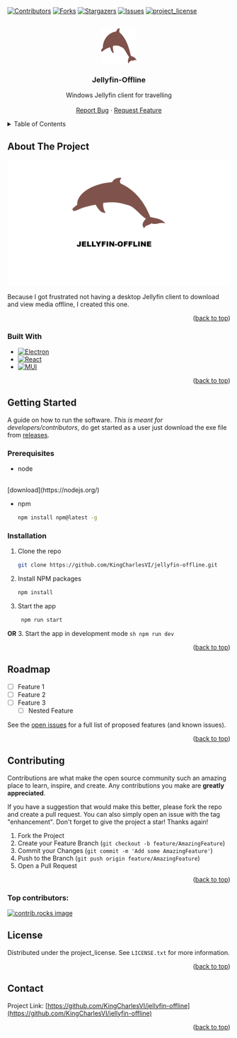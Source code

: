 <!-- Improved compatibility of back to top link: See: https://github.com/othneildrew/Best-README-Template/pull/73 -->
<a id="readme-top"></a>
<!--
*** Thanks for checking out the Best-README-Template. If you have a suggestion
*** that would make this better, please fork the repo and create a pull request
*** or simply open an issue with the tag "enhancement".
*** Don't forget to give the project a star!
*** Thanks again! Now go create something AMAZING! :D
-->



<!-- PROJECT SHIELDS -->
<!--
*** I'm using markdown "reference style" links for readability.
*** Reference links are enclosed in brackets [ ] instead of parentheses ( ).
*** See the bottom of this document for the declaration of the reference variables
*** for contributors-url, forks-url, etc. This is an optional, concise syntax you may use.
*** https://www.markdownguide.org/basic-syntax/#reference-style-links
-->
[![Contributors][contributors-shield]][contributors-url]
[![Forks][forks-shield]][forks-url]
[![Stargazers][stars-shield]][stars-url]
[![Issues][issues-shield]][issues-url]
[![project_license][license-shield]][license-url]



<!-- PROJECT LOGO -->
<br />
<div align="center">
  <a href="https://github.com/KingCharlesVI/jellyfin-offline">
    <img src="images/logo.svg" alt="Logo" width="80" height="80">
  </a>

<h3 align="center">Jellyfin-Offline</h3>

  <p align="center">
    Windows Jellyfin client for travelling
    <br />
    <br />
    <a href="https://github.com/KingCharlesVI/jellyfin-offline/issues/new?labels=bug&template=bug-report---.md">Report Bug</a>
    &middot;
    <a href="https://github.com/KingCharlesVI/jellyfin-offline/issues/new?labels=enhancement&template=feature-request---.md">Request Feature</a>
  </p>
</div>



<!-- TABLE OF CONTENTS -->
<details>
  <summary>Table of Contents</summary>
  <ol>
    <li>
      <a href="#about-the-project">About The Project</a>
      <ul>
        <li><a href="#built-with">Built With</a></li>
      </ul>
    </li>
    <li>
      <a href="#getting-started">Getting Started</a>
      <ul>
        <li><a href="#prerequisites">Prerequisites</a></li>
        <li><a href="#installation">Installation</a></li>
      </ul>
    </li>
    <li><a href="#roadmap">Roadmap</a></li>
    <li><a href="#contributing">Contributing</a></li>
    <li><a href="#license">License</a></li>
    <li><a href="#contact">Contact</a></li>
  </ol>
</details>



<!-- ABOUT THE PROJECT -->
## About The Project

<img src="images/jellyfin-offline-header.png" alt="Header">

Because I got frustrated not having a desktop Jellyfin client to download and view media offline, I created this one.

<p align="right">(<a href="#readme-top">back to top</a>)</p>



### Built With

* [![Electron][Electron]][Electron-url]
* [![React][React.js]][React-url]
* [![MUI][MUI]][MUI-url]

<p align="right">(<a href="#readme-top">back to top</a>)</p>



<!-- GETTING STARTED -->
## Getting Started

A guide on how to run the software. *This is meant for developers/contributors*, do get started as a user just download the exe file from [releases](htttps://google.com).

### Prerequisites

* node
<br />
[download](https://nodejs.org/)

* npm
  ```sh
  npm install npm@latest -g
  ```

### Installation

1. Clone the repo
   ```sh
   git clone https://github.com/KingCharlesVI/jellyfin-offline.git
   ```
2. Install NPM packages
   ```sh
   npm install
   ```
3. Start the app
   ```sh
    npm run start
   ```
**OR**
3. Start the app in development mode
    ```sh
    npm run dev
    ```

<p align="right">(<a href="#readme-top">back to top</a>)</p>



<!-- ROADMAP -->
## Roadmap

- [ ] Feature 1
- [ ] Feature 2
- [ ] Feature 3
    - [ ] Nested Feature

See the [open issues](https://github.com/KingCharlesVI/jellyfin-offline/issues) for a full list of proposed features (and known issues).

<p align="right">(<a href="#readme-top">back to top</a>)</p>



<!-- CONTRIBUTING -->
## Contributing

Contributions are what make the open source community such an amazing place to learn, inspire, and create. Any contributions you make are **greatly appreciated**.

If you have a suggestion that would make this better, please fork the repo and create a pull request. You can also simply open an issue with the tag "enhancement".
Don't forget to give the project a star! Thanks again!

1. Fork the Project
2. Create your Feature Branch (`git checkout -b feature/AmazingFeature`)
3. Commit your Changes (`git commit -m 'Add some AmazingFeature'`)
4. Push to the Branch (`git push origin feature/AmazingFeature`)
5. Open a Pull Request

<p align="right">(<a href="#readme-top">back to top</a>)</p>

### Top contributors:

<a href="https://github.com/KingCharlesVI/jellyfin-offline/graphs/contributors">
  <img src="https://contrib.rocks/image?repo=KingCharlesVI/jellyfin-offline" alt="contrib.rocks image" />
</a>



<!-- LICENSE -->
## License

Distributed under the project_license. See `LICENSE.txt` for more information.

<p align="right">(<a href="#readme-top">back to top</a>)</p>



<!-- CONTACT -->
## Contact

Project Link: [https://github.com/KingCharlesVI/jellyfin-offline](https://github.com/KingCharlesVI/jellyfin-offline)

<p align="right">(<a href="#readme-top">back to top</a>)</p>



<!-- MARKDOWN LINKS & IMAGES -->
<!-- https://www.markdownguide.org/basic-syntax/#reference-style-links -->
[contributors-shield]: https://img.shields.io/github/contributors/KingCharlesVI/jellyfin-offline.svg?style=for-the-badge
[contributors-url]: https://github.com/KingCharlesVI/jellyfin-offline/graphs/contributors
[forks-shield]: https://img.shields.io/github/forks/KingCharlesVI/jellyfin-offline.svg?style=for-the-badge
[forks-url]: https://github.com/KingCharlesVI/jellyfin-offline/network/members
[stars-shield]: https://img.shields.io/github/stars/KingCharlesVI/jellyfin-offline.svg?style=for-the-badge
[stars-url]: https://github.com/KingCharlesVI/jellyfin-offline/stargazers
[issues-shield]: https://img.shields.io/github/issues/KingCharlesVI/jellyfin-offline.svg?style=for-the-badge
[issues-url]: https://github.com/KingCharlesVI/jellyfin-offline/issues
[license-shield]: https://img.shields.io/github/license/KingCharlesVI/jellyfin-offline.svg?style=for-the-badge
[license-url]: https://github.com/KingCharlesVI/jellyfin-offline/blob/master/LICENSE.txt
[linkedin-shield]: https://img.shields.io/badge/-LinkedIn-black.svg?style=for-the-badge&logo=linkedin&colorB=555
[linkedin-url]: https://linkedin.com/in/linkedin_username
[product-screenshot]: images/screenshot.png
[Electron]: https://img.shields.io/badge/-electron-F1C40F?style=for-the-badge&labelColor=17202A&logo=electron&logoColor=61DBFB
[Electron-url]: https://electronjs.org/
[React.js]: https://img.shields.io/badge/React-20232A?style=for-the-badge&logo=react&logoColor=61DAFB
[React-url]: https://reactjs.org/
[MUI]: https://img.shields.io/badge/Material%20UI-007FFF?style=for-the-badge&logo=mui&logoColor=white
[MUI-url]: https://mui.com/